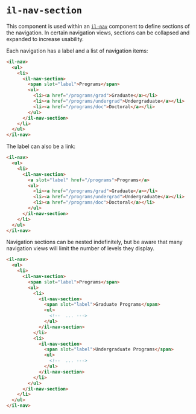 # `il-nav-section`

This component is used within an [`il-nav`](../il-nav) component to define sections of the navigation. In certain navigation views, sections can be collapsed and expanded to increase usability.

Each navigation has a label and a list of navigation items:

```html
<il-nav>
  <ul>
    <li>
      <il-nav-section>
        <span slot="label">Programs</span>
        <ul>
          <li><a href="/programs/grad">Graduate</a></li>
          <li><a href="/programs/undergrad">Undergraduate</a></li>
          <li><a href="/programs/doc">Doctoral</a></li>
        </ul>
      </il-nav-section>
    </li>
  </ul>
</il-nav>
```

The label can also be a link:

```html
<il-nav>
  <ul>
    <li>
      <il-nav-section>
        <a slot="label" href="/programs">Programs</a>
        <ul>
          <li><a href="/programs/grad">Graduate</a></li>
          <li><a href="/programs/undergrad">Undergraduate</a></li>
          <li><a href="/programs/doc">Doctoral</a></li>
        </ul>
      </il-nav-section>
    </li>
  </ul>
</il-nav>
```

Navigation sections can be nested indefinitely, but be aware that many navigation views will limit the number of levels they display.

```html
<il-nav>
  <ul>
    <li>
      <il-nav-section>
        <span slot="label">Programs</span>
        <ul>
          <li>
            <il-nav-section>
              <span slot="label">Graduate Programs</span>
              <ul>
                <!--  ... --->
              </ul>
            </il-nav-section>
          </li>
          <li>
            <il-nav-section>
              <span slot="label">Undergraduate Programs</span>
              <ul>
                <!--  ... --->
              </ul>
            </il-nav-section>
          </li>
        </ul>
      </il-nav-section>
    </li>
  </ul>
</il-nav>
```
